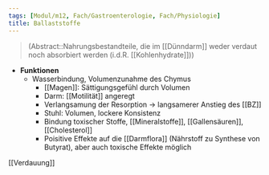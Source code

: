 ```yaml
---
tags: [Modul/m12, Fach/Gastroenterologie, Fach/Physiologie]
title: Ballaststoffe
---
```

> (Abstract::Nahrungsbestandteile, die im [[Dünndarm]] weder verdaut noch absorbiert werden (i.d.R. [[Kohlenhydrate]]))
- **Funktionen**
    - Wasserbindung, Volumenzunahme des Chymus
        - [[Magen]]: Sättigungsgefühl durch Volumen
        - Darm: [[Motilität]] angeregt
        - Verlangsamung der Resorption → langsamerer Anstieg des [[BZ]]
        - Stuhl: Volumen, lockere Konsistenz
        - Bindung toxischer Stoffe, [[Mineralstoffe]], [[Gallensäuren]], [[Cholesterol]]
        - Poisitive Effekte auf die [[Darmflora]] (Nährstoff zu Synthese von Butyrat), aber auch toxische Effekte möglich

[[Verdauung]]